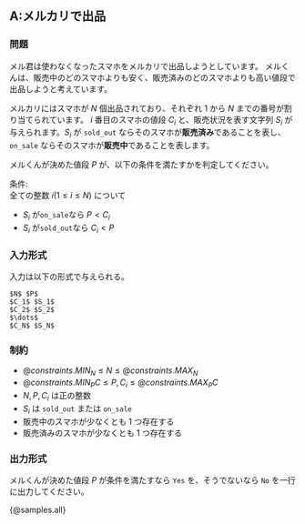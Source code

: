 ## A:メルカリで出品

### 問題
メル君は使わなくなったスマホをメルカリで出品しようとしています。
メルくんは、販売中のどのスマホよりも安く、販売済みのどのスマホよりも高い値段で出品しようと考えています。

メルカリにはスマホが $N$ 個出品されており、それぞれ $1$ から $N$ までの番号が割り当てられています。
$i$ 番目のスマホの値段 $C_i$ と、販売状況を表す文字列 $S_i$ が与えられます。$S_i$ が `sold_out` ならそのスマホが**販売済み**であることを表し、`on_sale` ならそのスマホが**販売中**であることを表します。

メルくんが決めた値段 $P$ が、以下の条件を満たすかを判定してください。

条件:  
全ての整数 $i (1 \leq i \leq N)$ について

- $S_i$ が`on_sale`なら $P \lt C_i$
- $S_i$ が`sold_out`なら $C_i \lt P$

### 入力形式

入力は以下の形式で与えられる。

```
$N$ $P$
$C_1$ $S_1$
$C_2$ $S_2$
$\dots$
$C_N$ $S_N$
```

### 制約

- ${@constraints.MIN_N} \leq N \leq {@constraints.MAX_N}$
- ${@constraints.MIN_PC} \leq P, C_i \leq {@constraints.MAX_PC}$
- $N, P, C_i$ は正の整数
- $S_i$ は `sold_out` または `on_sale`
- 販売中のスマホが少なくとも 1 つ存在する
- 販売済みのスマホが少なくとも 1 つ存在する

### 出力形式

メルくんが決めた値段 $P$ が条件を満たすなら `Yes` を、そうでないなら `No` を一行に出力してください。

{@samples.all}
